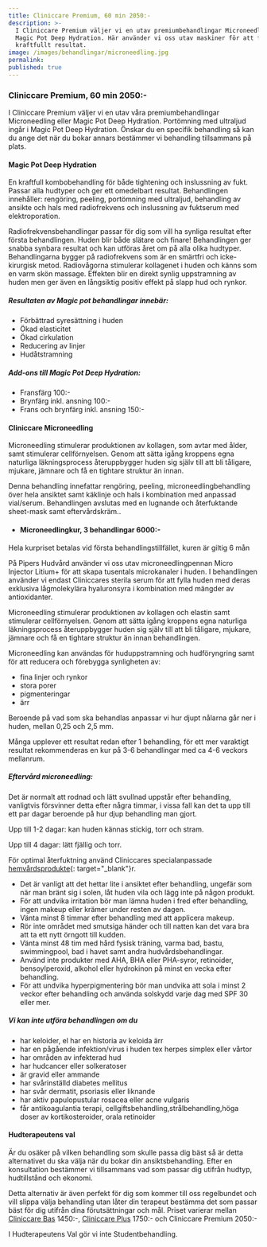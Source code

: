 ```yaml
---
title: Cliniccare Premium, 60 min 2050:-
description: >-
  I Cliniccare Premium väljer vi en utav premiumbehandlingar Microneedling eller
  Magic Pot Deep Hydration. Här använder vi oss utav maskiner för att få ett mer
  kraftfullt resultat. 
image: /images/behandlingar/microneedling.jpg
permalink:
published: true
---
```

### Cliniccare Premium, 60 min 2050:-

I Cliniccare Premium väljer vi en utav våra premiumbehandlingar Microneedling eller Magic Pot Deep Hydration. Portömning med ultraljud ingår i Magic Pot Deep Hydration. Önskar du en specifik behandling så kan du ange det när du bokar annars bestämmer vi behandling tillsammans på plats.

#### Magic Pot Deep Hydration

En kraftfull kombobehandling för både tightening och inslussning av fukt. Passar alla hudtyper och ger ett omedelbart resultat. Behandlingen innehåller: rengöring, peeling, portömning med ultraljud, behandling av ansikte och hals med radiofrekvens och inslussning av fuktserum med elektroporation.

Radiofrekvensbehandlingar passar för dig som vill ha synliga resultat efter första behandlingen. Huden blir både slätare och finare! Behandlingen ger snabba synbara resultat och kan utföras året om på alla olika hudtyper. Behandlingarna bygger på radiofrekvens som är en smärtfri och icke-kirurgisk metod. Radiovågorna stimulerar kollagenet i huden och känns som en varm skön massage. Effekten blir en direkt synlig uppstramning av huden men ger även en långsiktig positiv effekt på slapp hud och rynkor.

##### Resultaten av Magic pot behandlingar innebär:

* Förbättrad syresättning i huden
* Ökad elasticitet
* Ökad cirkulation
* Reducering av linjer
* Hudåtstramning

##### Add-ons till Magic Pot Deep Hydration:

* Fransfärg 100:-
* Brynfärg inkl. ansning 100:-
* Frans och brynfärg inkl. ansning 150:-

#### Cliniccare Microneedling

Microneedling stimulerar produktionen av kollagen, som avtar med ålder, samt stimulerar cellförnyelsen. Genom att sätta igång kroppens egna naturliga läkningsprocess återuppbygger huden sig själv till att bli tåligare, mjukare, jämnare och få en tightare struktur än innan.

Denna behandling innefattar rengöring, peeling, microneedlingbehandling över hela ansiktet samt käklinje och hals i kombination med anpassad vial/serum. Behandlingen avslutas med en lugnande och återfuktande sheet-mask samt eftervårdskräm..

* #### Microneedlingkur, 3 behandlingar 6000:-

Hela kurpriset betalas vid första behandlingstillfället, kuren är giltig 6 mån

På Pipers Hudvård använder vi oss utav microneedlingpennan Micro Injector Litium+ för att skapa tusentals microkanaler i huden. I behandlingen använder vi endast Cliniccares sterila serum för att fylla huden med deras exklusiva lågmolekylära hyaluronsyra i kombination med mängder av antioxidanter.

Microneedling stimulerar produktionen av kollagen och elastin samt stimulerar cellförnyelsen. Genom att sätta igång kroppens egna naturliga läkningsprocess återuppbygger huden sig själv till att bli tåligare, mjukare, jämnare och få en tightare struktur än innan behandlingen.

Microneedling kan användas för huduppstramning och hudföryngring samt för att reducera och förebygga synligheten av:

* fina linjer och rynkor
* stora porer
* pigmenteringar
* ärr

Beroende på vad som ska behandlas anpassar vi hur djupt nålarna går ner i huden, mellan 0,25 och 2,5 mm.

Många upplever ett resultat redan efter 1 behandling, för ett mer varaktigt resultat rekommenderas en kur på 3-6 behandlingar med ca 4-6 veckors mellanrum.

##### Eftervård microneedling:

Det är normalt att rodnad och lätt svullnad uppstår efter behandling, vanligtvis försvinner detta efter några timmar, i vissa fall kan det ta upp till ett par dagar beroende på hur djup behandling man gjort.

Upp till 1-2 dagar: kan huden kännas stickig, torr och stram.

Upp till 4 dagar: lätt fjällig och torr.

För optimal återfuktning använd Cliniccares specialanpassade [hemvårdsprodukte](https://pipershudvard.com/produkter/){: target="_blank"}r.

* Det är vanligt att det hettar lite i ansiktet efter behandling, ungefär som när man bränt sig i solen, låt huden vila och lägg inte på någon produkt.
* För att undvika irritation bör man lämna huden i fred efter behandling, ingen makeup eller krämer under resten av dagen.
* Vänta minst 8 timmar efter behandling med att applicera makeup.
* Rör inte området med smutsiga händer och till natten kan det vara bra att ta ett nytt örngott till kudden.
* Vänta minst 48 tim med hård fysisk träning, varma bad, bastu, swimmingpool, bad i havet samt andra hudvårdsbehandlingar.
* Använd inte produkter med AHA, BHA eller PHA-syror, retinoider, bensoylperoxid, alkohol eller hydrokinon på minst en vecka efter behandling.
* För att undvika hyperpigmentering bör man undvika att sola i minst 2 veckor efter behandling och använda solskydd varje dag med SPF 30 eller mer.

##### Vi kan inte utföra behandlingen om du

* har keloider, el har en historia av keloida ärr
* har en pågående infektion/virus i huden tex herpes simplex eller vårtor
* har områden av infekterad hud
* har hudcancer eller solkeratoser
* är gravid eller ammande
* har svårinställd diabetes mellitus
* har svår dermatit, psoriasis eller liknande
* har aktiv papulopustular rosacea eller acne vulgaris
* får antikoagulantia terapi, cellgiftsbehandling,strålbehandling,höga doser av kortikosteroider, orala retinoider

#### Hudterapeutens val&nbsp;

Är du osäker på vilken behandling som skulle passa dig bäst så är detta alternativet du ska välja när du bokar din ansiktsbehandling. Efter en konsultation bestämmer vi tillsammans vad som passar dig utifrån hudtyp, hudtillstånd och ekonomi.&nbsp;

Detta alternativ är även perfekt för dig som kommer till oss regelbundet och vill slippa välja behandling utan låter din terapeut bestämma det som passar bäst för dig utifrån dina förutsättningar och mål. Priset varierar mellan [Cliniccare Bas](/behandlingar/cliniccare-bas-1450/) 1450:-, [Cliniccare Plus](/behandlingar/cliniccare-plus-1750/) 1750:- och Cliniccare Premium 2050:-

I Hudterapeutens Val gör vi inte Studentbehandling.